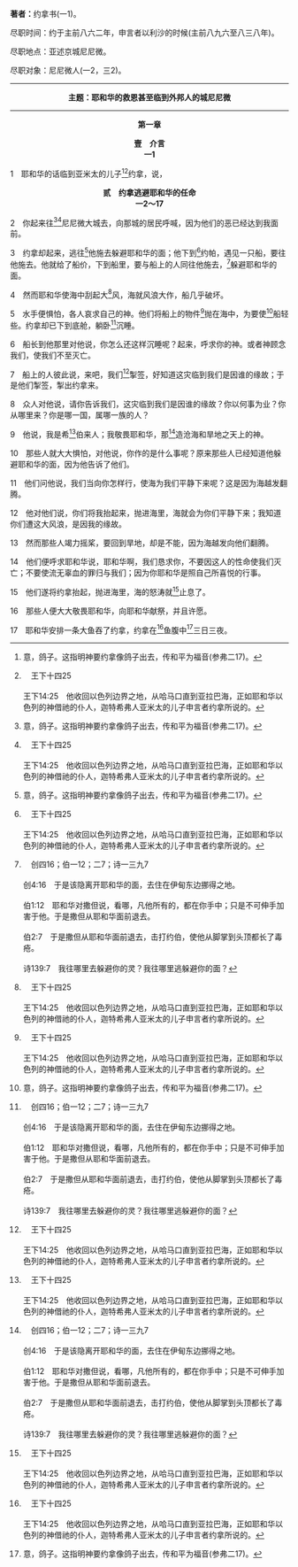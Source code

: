 <b>著者：</b>约拿书(一1)。

<p id="s">尽职时间：约于主前八六二年，申言者以利沙的时候(主前八九六至八三八年)。<p id="s">尽职地点：亚述京城尼尼微。<p id="s">尽职对象：尼尼微人(一2，三2)。

<hr>

<p style="text-align:center;font-weight:bold;">主题：耶和华的救恩甚至临到外邦人的城尼尼微</p>

<hr>

<p style="text-align:center;font-weight:bold;">第一章</p>

<p style="text-align:center;font-weight:bold;">壹　介言<br>一1</p>

1　耶和华的话临到亚米太的儿子[^1][^a]约拿，说，

[^1]:意，鸽子。这指明神要约拿像鸽子出去，传和平为福音(参弗二17)。

[^a]:　王下十四25<br><br>王下14:25　他收回以色列边界之地，从哈马口直到亚拉巴海，正如耶和华以色列的神借祂的仆人，迦特希弗人亚米太的儿子申言者约拿所说的。

<p style="text-align:center;font-weight:bold;">贰　约拿逃避耶和华的任命<br>一2～17</p>

2　你起来往[^1][^a]尼尼微大城去，向那城的居民呼喊，因为他们的恶已经达到我面前。

[^1]:亚述京城，位于底格里斯河东岸，最初由宁录建造(创十11，见该章8注1)。神要审判尼尼微，但祂也要将祂爱的救恩延伸到这邪恶的外邦城。因这缘故，祂任命约拿到尼尼微去向这城呼喊。<br><br>在受神差遣去尼尼微的事上，约拿预表那受神差遣，向外邦人传和平福音的基督(太十二41)。约拿是从以色列转向外邦人的申言者。在这事上，他是基督的预表，因基督也从以色列转向外邦人(太二一43，路四25～27)。

[^a]:　创十11～12；拿三2～3；四11；鸿一1；番二13；太十二41；路十一32<br><br>创10:11　他从那地出来往亚述去，建造尼尼微、利河伯、迦拉，<br><br>创10:12　和尼尼微、迦拉中间的利鲜，就是那大城。<br><br>拿3:2　起来，往尼尼微大城去，向那城的居民宣告我所要吩咐你宣告的话。<br><br>拿3:3　约拿便照耶和华的话起来，往尼尼微去。这尼尼微是极大的城，要三日才能走完。<br><br>拿4:11　何况这尼尼微大城，其中不能分辨右手和左手的有十二万多人，并有许多牲畜，我岂能不怜惜呢？<br><br>鸿1:1　关于尼尼微的默示，就是伊勒歌斯人那鸿的异象书。<br><br>番2:13　祂必伸手攻击北方，毁灭亚述，使尼尼微荒凉，干旱如同旷野。<br><br>太12:41　在审判的时候，尼尼微人要同这世代站起来，并要定这世代的罪，因为他们听了约拿所传扬的，就悔改了。看哪，在这里有比约拿更大的。<br><br>路11:32　在审判的时候，尼尼微人要同这世代站起来，并要定这世代的罪，因为他们听了约拿所传扬的，就悔改了。看哪，在这里有比约拿更大的。

3　约拿却起来，逃往[^1]他施去躲避耶和华的面；他下到[^a]约帕，遇见一只船，要往他施去。他就给了船价，下到船里，要与船上的人同往他施去，[^b]躲避耶和华的面。

[^1]:也许是腓尼基人在地中海的一个港口，位于今日的西班牙。约拿知道神是“有恩典、有怜恤的神，不轻易发怒，有丰盛的慈爱，并且后悔不降所说的灾；”(四2)；他也知道尼尼微若悔改，神就会改变主意，不审判那城。约拿预料事情会是这样，他不同意神，就逃往他施去，躲避耶和华的面。

[^a]:　代下二16；徒九36<br><br>代下2:16　我们必照你一切所需的，从利巴嫩砍伐树木，扎成筏子，浮海运到约帕。你可以从那里运上耶路撒冷去。<br><br>徒9:36　在约帕有一个女徒，名叫大比大，翻成希利尼话就是多加；她广行善事，多施周济。

[^b]:　创四16；伯一12；二7；诗一三九7<br><br>创4:16　于是该隐离开耶和华的面，去住在伊甸东边挪得之地。<br><br>伯1:12　耶和华对撒但说，看哪，凡他所有的，都在你手中；只是不可伸手加害于他。于是撒但从耶和华面前退去。<br><br>伯2:7　于是撒但从耶和华面前退去，击打约伯，使他从脚掌到头顶都长了毒疮。<br><br>诗139:7　我往哪里去躲避你的灵？我往哪里逃躲避你的面？

4　然而耶和华使海中刮起大[^a]风，海就风浪大作，船几乎破坏。

[^a]:　诗一〇七25<br><br>诗107:25　因祂一吩咐，就兴起狂风，扬起海中的波浪。

5　水手便惧怕，各人哀求自己的神。他们将船上的物件[^a]抛在海中，为要使[^1]船轻些。约拿却已下到底舱，躺卧[^b]沉睡。

[^1]:直译，他们。

[^a]:　徒二七18～19；38<br><br>徒27:18　我们被风浪颠簸得很厉害，第二天众人就把货物抛出去，<br><br>徒27:19　到第三天，他们又亲手把船上的用具抛弃了。<br><br>徒27:38　他们吃饱了，就把麦子抛在海里，叫船轻一点。

[^b]:　可四38<br><br>可4:38　耶稣竟在船尾靠着枕头睡着。门徒叫醒了祂，对祂说，夫子，我们丧命，你不顾吗？

6　船长到他那里对他说，你怎么还这样沉睡呢？起来，呼求你的神。或者神顾念我们，使我们不至灭亡。

7　船上的人彼此说，来吧，我们[^a]掣签，好知道这灾临到我们是因谁的缘故；于是他们掣签，掣出约拿来。

[^a]:　书七14；16；撒上十20～21；十四41～42；箴十六33<br><br>书7:14　到了早晨，你们要按着支派近前来；耶和华所取的支派，要按着家族近前来；耶和华所取的家族，要按着家室近前来；耶和华所取的家室，要按着男丁，一个一个地近前来。<br><br>书7:16　于是约书亚清早起来，使以色列人按着支派近前来，取出来的是犹大支派；<br><br>撒上10:20　于是，撒母耳使以色列众支派近前来掣签，就掣出便雅悯支派来；<br><br>撒上10:21　又使便雅悯支派按着家族近前来，就掣出玛特利家族，从其中又掣出基士的儿子扫罗。众人寻找他，却寻不着；<br><br>撒上14:41　扫罗对耶和华以色列的神说，求你给我们完全的指示。于是拈阄拈出约拿单和扫罗来；百姓尽都无事。<br><br>撒上14:42　扫罗说，你们再拈阄，看是我，或是我儿子约拿单；就拈出约拿单来。<br><br>箴16:33　签尽可投在怀里，一切决断却在于耶和华。

8　众人对他说，请你告诉我们，这灾临到我们是因谁的缘故？你以何事为业？你从哪里来？你是哪一国，属哪一族的人？

9　他说，我是希[^a]伯来人；我敬畏耶和华，那[^b]造沧海和旱地之天上的神。

[^a]:　创十四13；三九14<br><br>创14:13　有一个逃出来的人，来告诉希伯来人亚伯兰；亚伯兰正住在亚摩利人幔利的橡树那里。幔利和以实各并亚乃都是弟兄，曾与亚伯兰联盟。<br><br>创39:14　就叫了家里的人来，对他们说，你们看，他带了一个希伯来人到我们这里，要戏弄我们。他到我这里来，要与我同寝，我就大声喊叫。

[^b]:　诗九五5；一四六6；尼九6；徒十七24<br><br>诗95:5　海洋属祂，是祂造的；旱地也是祂手造成的。<br><br>诗146:6　耶和华造天、地、海和其中的万物；祂守信实，直到永远；<br><br>尼9:6　你，唯独你是耶和华；你造了天和天上的天，并天上的万象，地和地上的万物，海和海中所有的；这一切都是你所保存的；天军也都敬拜你。<br><br>徒17:24　创造宇宙和其中万物的神，既是天地的主，就不住人手所造的殿，

10　那些人就大大惧怕，对他说，你作的是什么事呢？原来那些人已经知道他躲避耶和华的面，因为他告诉了他们。

11　他们问他说，我们当向你怎样行，使海为我们平静下来呢？这是因为海越发翻腾。

12　他对他们说，你们将我抬起来，抛进海里，海就会为你们平静下来；我知道你们遭这大风浪，是因我的缘故。

13　然而那些人竭力摇桨，要回到旱地，却是不能，因为海越发向他们翻腾。

14　他们便呼求耶和华说，耶和华啊，我们恳求你，不要因这人的性命使我们灭亡；不要使流无辜血的罪归与我们；因为你耶和华是照自己所喜悦的行事。

15　他们遂将约拿抬起，抛进海里，海的怒涛就[^a]止息了。

[^a]:　诗八九9；路八24<br><br>诗89:9　你管辖海的狂涛：波浪翻腾，你使它平静。<br><br>路8:24　门徒进前来，叫醒了祂，说，夫子，夫子，我们丧命啦！耶稣醒来，斥责风和水上的大浪，风浪就止住，平静了。

16　那些人便大大敬畏耶和华，向耶和华献祭，并且许愿。

17　耶和华安排一条大鱼吞了约拿，约拿在[^a]鱼腹中[^1]三日三夜。

[^1]:约拿被大鱼所吞，又被吐出(二10)，为着将神的救恩传给外邦尼尼微人。约拿预表基督在祂的死与复活里，使神的救恩得以传给罪人，甚至传给外邦人(太十二39～41)。约拿留在大鱼里面三日三夜，预表基督留在地心三日三夜(太十二40与注)。基督死了，并进入地低下之处的阴间(徒二27上，弗四9)。祂在复活里从那里出来(徒二31～32)；并且在复活里成了赐生命的灵(林前十五45下)，为使福音能传扬、开展到外邦列国，如在使徒行传所看到的。

[^a]:　太十二40；十六4；路十一30<br><br>太12:40　因为约拿怎样三日三夜在大鱼腹中，人子也必照样三日三夜在地心里。<br><br>太16:4　邪恶淫乱的世代寻求神迹，除了约拿的神迹以外，再没有神迹给它。耶稣就撇开他们走了。<br><br>路11:30　约拿怎样成了给尼尼微人的神迹，人子也要照样成了给这世代的神迹。


